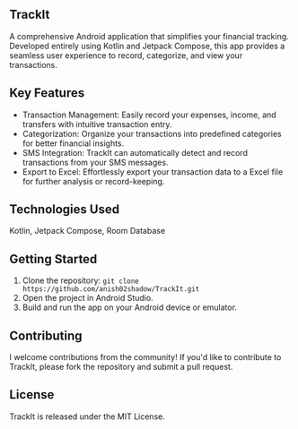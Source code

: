 ## TrackIt
A comprehensive Android application that simplifies your financial tracking. Developed entirely using Kotlin and Jetpack Compose, this app provides a seamless user experience to record, categorize, and view your transactions.

## Key Features

- Transaction Management: Easily record your expenses, income, and transfers with intuitive transaction entry.
- Categorization: Organize your transactions into predefined categories for better financial insights.
- SMS Integration: TrackIt can automatically detect and record transactions from your SMS messages.
- Export to Excel: Effortlessly export your transaction data to a Excel file for further analysis or record-keeping.

## Technologies Used

Kotlin, Jetpack Compose, Room Database

## Getting Started

1. Clone the repository: `git clone https://github.com/anish02shadow/TrackIt.git`
2. Open the project in Android Studio.
3. Build and run the app on your Android device or emulator.

## Contributing

I welcome contributions from the community! If you'd like to contribute to TrackIt, please fork the repository and submit a pull request.

## License

TrackIt is released under the MIT License.
